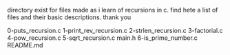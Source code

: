 directory exist for files made as i learn of recursions in c. 
find hete a list of files and their basic descriptions.
thank you

0-puts_recursion.c
1-print_rev_recursion.c
2-strlen_recursion.c
3-factorial.c
4-pow_recursion.c
5-sqrt_recursion.c
main.h
6-is_prime_number.c
README.md
